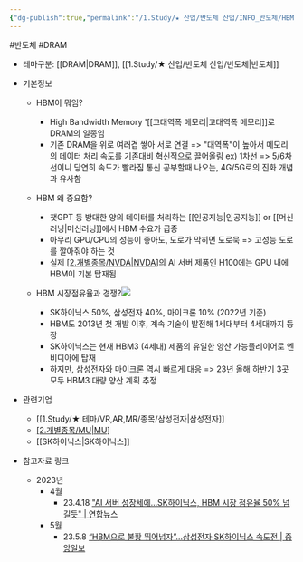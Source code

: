 ```yaml
---
{"dg-publish":true,"permalink":"/1.Study/★ 산업/반도체 산업/INFO_반도체/HBM/","created":"2024-11-20T21:02:28.103+09:00","updated":"2025-06-25T13:32:55.074+09:00"}
---
```


#반도체 #DRAM


- 테마구분: [[DRAM\|DRAM]], [[1.Study/★ 산업/반도체 산업/반도체\|반도체]]


- 기본정보
	- HBM이 뭐임?
		 - High Bandwidth Memory '[[고대역폭 메모리\|고대역폭 메모리]]로 DRAM의 일종임
		 - 기존 DRAM을 위로 여러겹 쌓아 서로 연결
		=> "대역폭"이 높아서 메모리의 데이터 처리 속도를 기존대비 혁신적으로 끌어올림
		ex) 1차선 => 5/6차선이니 당연히 속도가 빨라짐
		통신 공부할때 나오는, 4G/5G로의 진화 개념과 유사함

	- HBM 왜 중요함?
		 - 챗GPT 등 방대한 양의 데이터를 처리하는 [[인공지능\|인공지능]] or [[머신러닝\|머신러닝]]에서 HBM 수요가 급증
		 - 아무리 GPU/CPU의 성능이 좋아도, 도로가 막히면 도로묵 => 고성능 도로를 깔아줘야 하는 것
		 - 실제 [[2.개별종목/NVDA\|NVDA]](엔비디아)의 AI 서버 제품인 H100에는 GPU 내에 HBM이 기본 탑재됨

	-  HBM 시장점유율과 경쟁?![](https://i.imgur.com/UJT5kqK.png)

		 - SK하이닉스 50%, 삼성전자 40%, 마이크론 10% (2022년 기준)
		 - HBM도 2013년 첫 개발 이후, 계속 기술이 발전해 1세대부터 4세대까지 등장
		 - SK하이닉스는 현재 HBM3 (4세대) 제품의 유일한 양산 가능플레이어로 엔비디아에 탑재
		 - 하지만, 삼성전자와 마이크론 역시 빠르게 대응 
		=> 23년 올해 하반기 3곳 모두 HBM3 대량 양산 계획 추정 


- 관련기업
	- [[1.Study/★ 테마/VR,AR,MR/종목/삼성전자\|삼성전자]]
	- [[2.개별종목/MU\|MU]](마이크론)
	- [[SK하이닉스\|SK하이닉스]]


- 참고자료 링크
	- 2023년
		- 4월
			- 23.4.18 ["AI 서버 성장세에…SK하이닉스, HBM 시장 점유율 50% 넘길듯" | 연합뉴스](https://www.yna.co.kr/view/AKR20230418144900003)
		- 5월
			- 23.5.8 [“HBM으로 불황 뛰어넘자”…삼성전자·SK하이닉스 속도전 | 중앙일보](https://www.joongang.co.kr/article/25159905#home)

